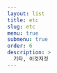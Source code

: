 ```yaml
---
layout: list
title: etc
slug: etc
menu: true
submenu: true
order: 6
description: >
  기타, 이것저것
---
```

